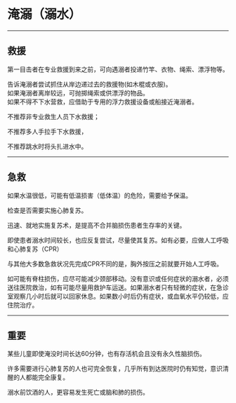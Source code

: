 # 淹溺（溺水）

---

## 救援



第一目击者在专业救援到来之前，可向遇溺者投递竹竿、衣物、绳索、漂浮物等。

告诉淹溺者尝试抓住从岸边递过去的救援物\(如木棍或衣服\)。  
如果淹溺者离岸较远，可抛掷绳索或供漂浮的物品。  
如果不得不下水营救，应借助于专用的浮力救援设备或船接近淹溺者。  


不推荐非专业救生人员下水救援；

不推荐多人手拉手下水救援，

不推荐跳水时将头扎进水中。

---

## 急救

如果水温很低，可能有低温损害（低体温）的危险，需要给予保温。

检查是否需要实施心肺复苏。

迅速、就地实施复苏术，是提高不合并脑损伤患者生存率的关键。

即使患者溺水时间较长，也应反复尝试，尽量使其复苏。如有必要，应做人工呼吸和心肺复苏（CPR）

与其他大多数急救状况先完成CPR不同的是，胸外按压之前就要开始人工呼吸。

如可能有脊柱损伤，应尽可能减少颈部移动。没有意识或任何症状的溺水者，必须送往医院救治，如有可能尽量用救护车运送。如果溺水者只有轻微的症状，在急诊室观察几小时后就可以回家休息。如果数小时后仍有症状，或血氧水平仍较低，应住院治疗。

---

## 重要

某些儿童即使淹没时间长达60分钟，也有存活机会且没有永久性脑损伤。

许多需要进行心肺复苏的人也可完全恢复，几乎所有到达医院时仍有知觉，意识清醒的人都能完全康复。

溺水前饮酒的人，更容易发生死亡或脑和肺的损伤。

